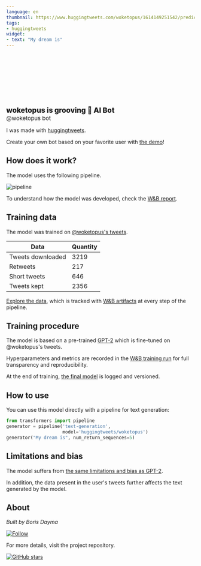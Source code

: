 ```yaml
---
language: en
thumbnail: https://www.huggingtweets.com/woketopus/1614149251542/predictions.png
tags:
- huggingtweets
widget:
- text: "My dream is"
---
```


<div>
<div style="width: 132px; height:132px; border-radius: 50%; background-size: cover; background-image: url('https://pbs.twimg.com/profile_images/1363814877119336451/DtC1OuMG_400x400.jpg')">
</div>
<div style="margin-top: 8px; font-size: 19px; font-weight: 800">woketopus is grooving 🤖 AI Bot </div>
<div style="font-size: 15px">@woketopus bot</div>
</div>

I was made with [huggingtweets](https://github.com/borisdayma/huggingtweets).

Create your own bot based on your favorite user with [the demo](https://colab.research.google.com/github/borisdayma/huggingtweets/blob/master/huggingtweets-demo.ipynb)!

## How does it work?

The model uses the following pipeline.

![pipeline](https://github.com/borisdayma/huggingtweets/blob/master/img/pipeline.png?raw=true)

To understand how the model was developed, check the [W&B report](https://app.wandb.ai/wandb/huggingtweets/reports/HuggingTweets-Train-a-model-to-generate-tweets--VmlldzoxMTY5MjI).

## Training data

The model was trained on [@woketopus's tweets](https://twitter.com/woketopus).

| Data | Quantity |
| --- | --- |
| Tweets downloaded | 3219 |
| Retweets | 217 |
| Short tweets | 646 |
| Tweets kept | 2356 |

[Explore the data](https://wandb.ai/wandb/huggingtweets/runs/3t0s1gfu/artifacts), which is tracked with [W&B artifacts](https://docs.wandb.com/artifacts) at every step of the pipeline.

## Training procedure

The model is based on a pre-trained [GPT-2](https://huggingface.co/gpt2) which is fine-tuned on @woketopus's tweets.

Hyperparameters and metrics are recorded in the [W&B training run](https://wandb.ai/wandb/huggingtweets/runs/1s4xkpp2) for full transparency and reproducibility.

At the end of training, [the final model](https://wandb.ai/wandb/huggingtweets/runs/1s4xkpp2/artifacts) is logged and versioned.

## How to use

You can use this model directly with a pipeline for text generation:

```python
from transformers import pipeline
generator = pipeline('text-generation',
                     model='huggingtweets/woketopus')
generator("My dream is", num_return_sequences=5)
```

## Limitations and bias

The model suffers from [the same limitations and bias as GPT-2](https://huggingface.co/gpt2#limitations-and-bias).

In addition, the data present in the user's tweets further affects the text generated by the model.

## About

*Built by Boris Dayma*

[![Follow](https://img.shields.io/twitter/follow/borisdayma?style=social)](https://twitter.com/intent/follow?screen_name=borisdayma)

For more details, visit the project repository.

[![GitHub stars](https://img.shields.io/github/stars/borisdayma/huggingtweets?style=social)](https://github.com/borisdayma/huggingtweets)

